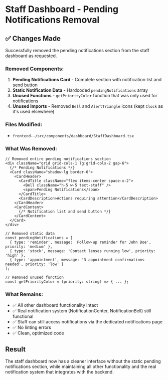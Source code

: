 # Staff Dashboard - Pending Notifications Removal

## ✅ Changes Made

Successfully removed the pending notifications section from the staff dashboard as requested.

### Removed Components:
1. **Pending Notifications Card** - Complete section with notification list and send button
2. **Static Notification Data** - Hardcoded `pendingNotifications` array
3. **Unused Functions** - `getPriorityColor` function that was only used for notifications
4. **Unused Imports** - Removed `Bell` and `AlertTriangle` icons (kept `Clock` as it's used elsewhere)

### Files Modified:
- `frontend--/src/components/dashboard/StaffDashboard.tsx`

### What Was Removed:
```tsx
// Removed entire pending notifications section
<div className="grid grid-cols-1 lg:grid-cols-2 gap-6">
  {/* Pending Notifications */}
  <Card className="shadow-lg border-0">
    <CardHeader>
      <CardTitle className="flex items-center space-x-2">
        <Bell className="h-5 w-5 text-staff" />
        <span>Pending Notifications</span>
      </CardTitle>
      <CardDescription>Actions requiring attention</CardDescription>
    </CardHeader>
    <CardContent>
      {/* Notification list and send button */}
    </CardContent>
  </Card>
</div>

// Removed static data
const pendingNotifications = [
  { type: 'reminder', message: 'Follow-up reminder for John Doe', priority: 'medium' },
  { type: 'stock', message: 'Contact lenses running low', priority: 'high' },
  { type: 'appointment', message: '3 appointment confirmations needed', priority: 'low' }
];

// Removed unused function
const getPriorityColor = (priority: string) => { ... };
```

### What Remains:
- ✅ All other dashboard functionality intact
- ✅ Real notification system (NotificationCenter, NotificationBell) still functional
- ✅ Staff can still access notifications via the dedicated notifications page
- ✅ No linting errors
- ✅ Clean, optimized code

## Result

The staff dashboard now has a cleaner interface without the static pending notifications section, while maintaining all other functionality and the real notification system that integrates with the backend.
